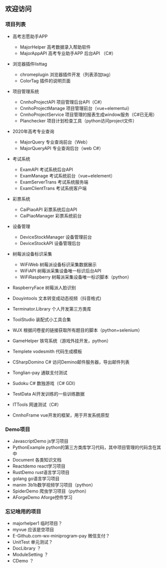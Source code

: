 ## 欢迎访问

### 项目列表
+ 高考志愿助手APP
    + MajorHelper 高考数据录入帮助软件
    + MajorAppAPI 高考专业助手APP 后台API （C#）
+ 浏览器插件listtag
    + chromeplugin 浏览器插件开发（列表添加tag）
    + ColorTag 插件的说明页面
+ 项目管理系统
    + CnnhoProjectAPI 项目管理后台API（C#）
    + CnnhoProjectManage 项目管理前台（vue+elementui）
    + CnnhoProjectService  项目管理的报表生成window服务（C#已无用）
    + Planchecker 项目计划检查工具（python访问project文件）
+ 2020年高考专业查询
    + MajorQuery 专业查询前台（Web）
    + MajorQueryAPI 专业查询后台（web C#）
+ 考试系统
    + ExamAPI 考试系统后台API
    + ExamManage 考试系统前台（vue+elelement）
    + ExamServerTrans  考试系统服务端
    + ExamClientTrans  考试系统客户端
+ 彩票系统
    + CaiPiaoAPI 彩票系统后台API
    + CaiPiaoManager 彩票系统前台
+ 设备管理
    + DeviceStockManager 设备管理前台
    + DeviceStockAPI 设备管理后台
+ 树莓派设备标识采集
    + WiFiWeb 树莓派设备标识采集数据展示
    + WiFiAPI  树莓派采集设备唯一标识后台API
    + WiFiRaspberry 树莓派采集设备唯一标识脚本（python）

+ RaspberryFace  树莓派人脸识别
+ Douyintools  文本转变成动态视频（抖音格式)
+ Terminator.Library 个人开发第三方类库
+ ToolStudio  装配式小工具合集

+ WJX 根据问卷星的链接获取所有题目的脚本（python+selenium）
+ GameHelper  铁穹系统（游戏外挂开发，python）
+ Templete vodesmith 代码生成模板
+ CSharpDomino  C# 访问Demino邮件服务器，导出邮件列表
+ Tonglian-pay  通联支付测试
+ Sudoku C#  数独游戏（C# GDI）
+ TestData AI开发训练的一些训练数据
+ ITTools  网速测试（C#）
+ CnnhoFrame vue开发的框架，用于开发系统原型

### Demo项目
+ JavascriptDemo js学习项目
+ PythonExample  python的第三方类库学习代码，其中项目管理的代码含在其中
+ Document 各类知识文档
+ Reactdemo  react学习项目
+ RustDemo rust语言学习项目
+ golang go语言学习项目
+ manim 3b1b数学视频学习项目（python）
+ SpiderDemo  爬虫学习项目（python）
+ AForgeDemo  Aforge控件学习

### 忘记啥用的项目
+ majorhelper1  临时项目？
+ myvue 应该是空项目
+ E-Github.com-wx-miniprogram-pay 微信支付？
+ UnitTest 单元测试？
+ DocLibrary ？
+ ModuleSetting ？
+ CDemo  ？

